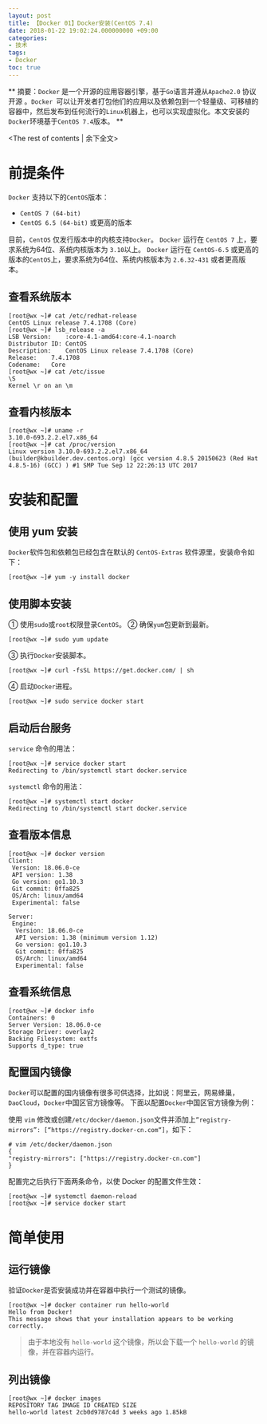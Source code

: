 ```yaml
---
layout: post
title: 【Docker 01】Docker安装(CentOS 7.4)
date: 2018-01-22 19:02:24.000000000 +09:00
categories:
- 技术
tags:
- Docker
toc: true
---
```


** 
摘要：`Docker` 是一个开源的应用容器引擎，基于`Go`语言并遵从`Apache2.0` 协议开源 。`Docker `可以让开发者打包他们的应用以及依赖包到一个轻量级、可移植的容器中，然后发布到任何流行的`Linux`机器上，也可以实现虚拟化。本文安装的`Docker`环境基于`CentOS 7.4`版本。
**
<!-- more -->
<The rest of contents | 余下全文>

# 前提条件
`Docker` 支持以下的`CentOS`版本：

* `CentOS 7 (64-bit)`
* `CentOS 6.5 (64-bit)` 或更高的版本

目前，`CentOS` 仅发行版本中的内核支持`Docker`。
`Docker` 运行在 `CentOS 7` 上，要求系统为64位、系统内核版本为 `3.10`以上。
`Docker` 运行在 `CentOS-6.5` 或更高的版本的`CentOS`上，要求系统为64位、系统内核版本为 `2.6.32-431` 或者更高版本。

## 查看系统版本
```
[root@wx ~]# cat /etc/redhat-release
CentOS Linux release 7.4.1708 (Core)
[root@wx ~]# lsb_release -a
LSB Version:	:core-4.1-amd64:core-4.1-noarch
Distributor ID:	CentOS
Description:	CentOS Linux release 7.4.1708 (Core)
Release:	7.4.1708
Codename:	Core
[root@wx ~]# cat /etc/issue
\S
Kernel \r on an \m
```
## 查看内核版本
```
[root@wx ~]# uname -r
3.10.0-693.2.2.el7.x86_64
[root@wx ~]# cat /proc/version
Linux version 3.10.0-693.2.2.el7.x86_64 (builder@kbuilder.dev.centos.org) (gcc version 4.8.5 20150623 (Red Hat 4.8.5-16) (GCC) ) #1 SMP Tue Sep 12 22:26:13 UTC 2017
```
# 安装和配置


## 使用 yum 安装


`Docker`软件包和依赖包已经包含在默认的 `CentOS-Extras` 软件源里，安装命令如下：
```
[root@wx ~]# yum -y install docker
```
## 使用脚本安装
① 使用`sudo`或`root`权限登录`CentOS`。
② 确保`yum`包更新到最新。
```
[root@wx ~]# sudo yum update
```
③ 执行`Docker`安装脚本。
```
[root@wx ~]# curl -fsSL https://get.docker.com/ | sh
```
④ 启动`Docker`进程。
```
[root@wx ~]# sudo service docker start
```
## 启动后台服务
`service` 命令的用法：
```
[root@wx ~]# service docker start
Redirecting to /bin/systemctl start docker.service
```
`systemctl` 命令的用法：
```
[root@wx ~]# systemctl start docker
Redirecting to /bin/systemctl start docker.service
```
## 查看版本信息
```
[root@wx ~]# docker version
Client:
 Version: 18.06.0-ce
 API version: 1.38
 Go version: go1.10.3
 Git commit: 0ffa825
 OS/Arch: linux/amd64
 Experimental: false

Server:
 Engine:
  Version: 18.06.0-ce
  API version: 1.38 (minimum version 1.12)
  Go version: go1.10.3
  Git commit: 0ffa825
  OS/Arch: linux/amd64
  Experimental: false
```
## 查看系统信息
```
[root@wx ~]# docker info
Containers: 0
Server Version: 18.06.0-ce
Storage Driver: overlay2
Backing Filesystem: extfs
Supports d_type: true
```
## 配置国内镜像
`Docker`可以配置的国内镜像有很多可供选择，比如说：阿里云，网易蜂巢，`DaoCloud`，`Docker`中国区官方镜像等。
下面以配置`Docker`中国区官方镜像为例：

使用 `vim` 修改或创建`/etc/docker/daemon.json`文件并添加上`”registry-mirrors”: [“https://registry.docker-cn.com“]`，如下：

```
# vim /etc/docker/daemon.json 
{
"registry-mirrors": ["https://registry.docker-cn.com"]
}
```
配置完之后执行下面两条命令，以使 Docker 的配置文件生效：
```
[root@wx ~]# systemctl daemon-reload
[root@wx ~]# service docker start
```

# 简单使用
## 运行镜像
验证`Docker`是否安装成功并在容器中执行一个测试的镜像。

```
[root@wx ~]# docker container run hello-world
Hello from Docker!
This message shows that your installation appears to be working correctly.
```

> 由于本地没有 `hello-world` 这个镜像，所以会下载一个 `hello-world` 的镜像，并在容器内运行。


## 列出镜像

```
[root@wx ~]# docker images
REPOSITORY TAG IMAGE ID CREATED SIZE
hello-world latest 2cb0d9787c4d 3 weeks ago 1.85kB

```